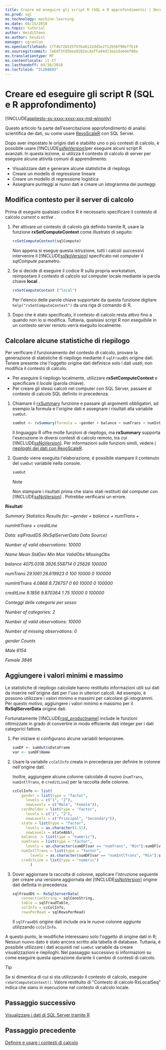 ```yaml
---
title: Creare ed eseguire gli script R (SQL e R approfondimento) | Documenti Microsoft
ms.prod: sql
ms.technology: machine-learning
ms.date: 04/15/2018
ms.topic: tutorial
author: HeidiSteen
ms.author: heidist
manager: cgronlun
ms.openlocfilehash: 1ff4b72b535f97ba0132dd5e2712b56f90effb10
ms.sourcegitcommit: 7a6df3fd5bea9282ecdeffa94d13ea1da6def80a
ms.translationtype: MT
ms.contentlocale: it-IT
ms.lasthandoff: 04/16/2018
ms.locfileid: "31204693"
---
```

# <a name="create-and-run-r-scripts-sql-and-r-deep-dive"></a>Creare ed eseguire gli script R (SQL e R approfondimento)
[!INCLUDE[appliesto-ss-xxxx-xxxx-xxx-md-winonly](../../includes/appliesto-ss-xxxx-xxxx-xxx-md-winonly.md)]

Questo articolo fa parte dell'esercitazione approfondimento di analisi scientifica dei dati, su come usare [RevoScaleR](https://docs.microsoft.com/machine-learning-server/r-reference/revoscaler/revoscaler) con SQL Server.

Dopo aver impostato le origini dati e stabilito uno o più contesti di calcolo, è possibile usare [!INCLUDE[ssNoVersion](../../includes/ssnoversion-md.md)]per eseguire alcuni script R avanzati.  In questa lezione, si utilizza il contesto di calcolo di server per eseguire alcune attività comuni di apprendimento:

- Visualizzare dati e generare alcune statistiche di riepilogo
- Creare un modello di regressione lineare
- Creare un modello di regressione logistica
- Assegnare punteggi ai nuovi dati e creare un istogramma dei punteggi

## <a name="change-compute-context-to-the-server"></a>Modifica contesto per il server di calcolo

Prima di eseguire qualsiasi codice R è necessario specificare il contesto di calcolo *current* o *active* .

1. Per attivare un contesto di calcolo già definito tramite R, usare la funzione **rxSetComputeContext** come illustrato di seguito:
  
    ```R
    rxSetComputeContext(sqlCompute)
    ```
  
    Non appena si esegue questa istruzione, tutti i calcoli successivi intervenire il [!INCLUDE[ssNoVersion](../../includes/ssnoversion-md.md)] specificato nel computer il *sqlCompute* parametro.
  
2. Se si decide di eseguire il codice R sulla propria workstation, reimpostare il contesto di calcolo sul computer locale mediante la parola chiave  **local** .
  
    ```R
    rxSetComputeContext ("local")
    ```
  
    Per l'elenco delle parole chiave supportate da questa funzione digitare `help("rxSetComputeContext")` da una riga di comando di R.
  
3. Dopo che è stato specificato, il contesto di calcolo resta attivo fino a quando non lo si modifica. Tuttavia, qualsiasi script R *non* eseguibile in un contesto server remoto verrà eseguito localmente.

## <a name="compute-some-summary-statistics"></a>Calcolare alcune statistiche di riepilogo

Per verificare il funzionamento del contesto di calcolo, provare la generazione di statistiche di riepilogo mediante il `sqlFraudDS` origine dati.  Tenere presente che l'oggetto origine dati definisce solo i dati usati; non modifica il contesto di calcolo.

+ Per eseguire il riepilogo localmente, utilizzare **rxSetComputeContext** e specificare il _locale_ (parola chiave).
+ Per creare gli stessi calcoli nel computer con SQL Server, passare al contesto di calcolo SQL definito in precedenza.

1. Chiamare il [rxSummary](https://docs.microsoft.com/machine-learning-server/r-reference/revoscaler/rxsummary) funzione e passare gli argomenti obbligatori, ad esempio la formula e l'origine dati e assegnare i risultati alla variabile `sumOut`.
  
    ```R
    sumOut <- rxSummary(formula = ~gender + balance + numTrans + numIntlTrans + creditLine, data = sqlFraudDS)
    ```
  
    Il linguaggio R offre molte funzioni di riepilogo, ma **rxSummary** supporta l'esecuzione in diversi contesti di calcolo remoto, tra cui [!INCLUDE[ssNoVersion](../../includes/ssnoversion-md.md)]. Per informazioni sulle funzioni simili, vedere [i riepiloghi dei dati con RevoScaleR](https://docs.microsoft.com/machine-learning-server/r/how-to-revoscaler-data-summaries).
  
2. Quando viene eseguita l'elaborazione, è possibile stampare il contenuto del `sumOut` variabile nella console.
  
    ```R
    sumOut
    ```
  
    > [!NOTE]
    > Non stampare i risultati prima che siano stati restituiti dal computer con [!INCLUDE[ssNoVersion](../../includes/ssnoversion-md.md)] . Potrebbe verificarsi un errore.

**Risultati**

*Summary Statistics Results for: ~gender + balance + numTrans +*

 *numIntlTrans + creditLine*

 *Data: sqlFraudDS (RxSqlServerData Data Source)*

 *Number of valid observations: 10000*

 *Name  Mean    StdDev  Min Max ValidObs    MissingObs*

 *balance       4075.0318 3926.558714            0   25626 100000*

 *numTrans        29.1061   26.619923 0     100 10000    0           100000*

 *numIntlTrans     4.0868    8.726757 0      60 10000    0           100000*

 *creditLine 9.1856 9.870364 1 75 10000 0 100000*

 *Conteggi delle categorie per sesso*

 *Number of categories: 2*

 *Number of valid observations: 10000*

 *Number of missing observations: 0*

 *gender Counts*

 *Male   6154*

  *Female 3846*

## <a name="add-maximum-and-minimum-values"></a>Aggiungere i valori minimi e massimo

Le statistiche di riepilogo calcolate hanno restituito informazioni utili sui dati da inserire nell'origine dati per l'uso in ulteriori calcoli. Ad esempio, è possono utilizzare i valori minimo e massimi per calcolare gli istogrammi. Per questo motivo, aggiungere i valori minimo e massimo per il **RxSqlServerData** origine dati.

Fortunatamente [!INCLUDE[rsql_productname](../../includes/rsql-productname-md.md)] include le funzioni ottimizzate in grado di convertire in modo efficiente dati integer per i dati categorici fattore.

1. Per iniziare si configurano alcune variabili temporanee.
  
    ```R
    sumDF <- sumOut$sDataFrame
    var <- sumDF$Name
    ```
  
2. Usare la variabile `ccColInfo` creata in precedenza per definire le colonne nell'origine dati.
  
    Inoltre, aggiungere alcune colonne calcolate di nuovo (`numTrans`, `numIntlTrans`, e `creditLine`) per la raccolta delle colonne.
  
    ```R 
    ccColInfo <- list(
        gender = list(type = "factor",
          levels = c("1", "2"), 
          newLevels = c("Male", "Female")),
        cardholder = list(type = "factor",
          levels = c("1", "2"), 
          newLevels = c("Principal", "Secondary")), 
        state = list(type = "factor", 
          levels = as.character(1:51), 
          newLevels = stateAbb), 
        balance  = list(type = "numeric"),
        numTrans = list(type = "factor", 
          levels = as.character(sumDF[var == "numTrans", "Min"]:sumDF[var == "numTrans", "Max"])),
        numIntlTrans = list(type = "factor",  
            levels = as.character(sumDF[var == "numIntlTrans", "Min"]:sumDF[var =="numIntlTrans", "Max"])),
        creditLine = list(type = "numeric")
            )
    ```
  
3. Dover aggiornare la raccolta di colonne, applicare l'istruzione seguente per creare una versione aggiornata del [!INCLUDE[ssNoVersion](../../includes/ssnoversion-md.md)] origine dati definita in precedenza.
  
    ```R
    sqlFraudDS <- RxSqlServerData(
        connectionString = sqlConnString,
        table = sqlFraudTable,
        colInfo = ccColInfo,
        rowsPerRead = sqlRowsPerRead)
    ```
  
    Il `sqlFraudDS` origine dati include ora le nuove colonne aggiunte utilizzando `ccColInfo`.
  

A questo punto, le modifiche interessano solo l'oggetto di origine dati in R; Nessun nuovo dato è stato ancora scritto alla tabella di database. Tuttavia, è possibile utilizzare i dati acquisiti nel `sumOut` variabile da creare visualizzazioni e riepiloghi. Nel passaggio successivo si informazioni su come eseguire questa operazione durante il cambio di contesti di calcolo.

> [!TIP]
> Se si dimentica di cui si sta utilizzando il contesto di calcolo, eseguire `rxGetComputeContext()`.  Valore restituito di "Contesto di calcolo RxLocalSeq" indica che siano in esecuzione nel contesto di calcolo locale.

## <a name="next-step"></a>Passaggio successivo

[Visualizzare i dati di SQL Server tramite R](../../advanced-analytics/tutorials/deepdive-visualize-sql-server-data-using-r.md)

## <a name="previous-step"></a>Passaggio precedente

[Definire e usare i contesti di calcolo](../../advanced-analytics/tutorials/deepdive-define-and-use-compute-contexts.md)
